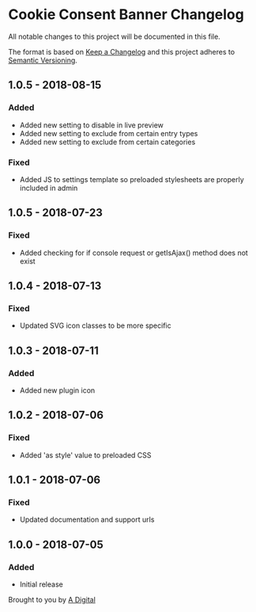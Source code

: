 # Cookie Consent Banner Changelog

All notable changes to this project will be documented in this file.

The format is based on [Keep a Changelog](http://keepachangelog.com/) and this project adheres to [Semantic Versioning](http://semver.org/).


## 1.0.5 - 2018-08-15
### Added
- Added new setting to disable in live preview
- Added new setting to exclude from certain entry types
- Added new setting to exclude from certain categories

### Fixed
- Added JS to settings template so preloaded stylesheets are properly included in admin

## 1.0.5 - 2018-07-23
### Fixed
- Added checking for if console request or getIsAjax() method does not exist

## 1.0.4 - 2018-07-13
### Fixed
- Updated SVG icon classes to be more specific


## 1.0.3 - 2018-07-11
### Added
- Added new plugin icon

## 1.0.2 - 2018-07-06
### Fixed
- Added 'as style' value to preloaded CSS

## 1.0.1 - 2018-07-06
### Fixed
- Updated documentation and support urls

## 1.0.0 - 2018-07-05
### Added
- Initial release

Brought to you by [A Digital](https://adigital.agency)
